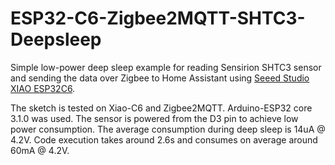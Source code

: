 # ESP32-C6-Zigbee2MQTT-SHTC3-Deepsleep
Simple low-power deep sleep example for reading Sensirion SHTC3 sensor and sending the data over Zigbee to Home Assistant using [Seeed Studio XIAO ESP32C6](https://www.seeedstudio.com/Seeed-Studio-XIAO-ESP32C6-p-5884.html).

The sketch is tested on Xiao-C6 and Zigbee2MQTT.
Arduino-ESP32 core 3.1.0 was used.
The sensor is powered from the D3 pin to achieve low power consumption.
The average consumption during deep sleep is 14uA @ 4.2V.
Code execution takes around 2.6s and consumes on average around 60mA @ 4.2V.
